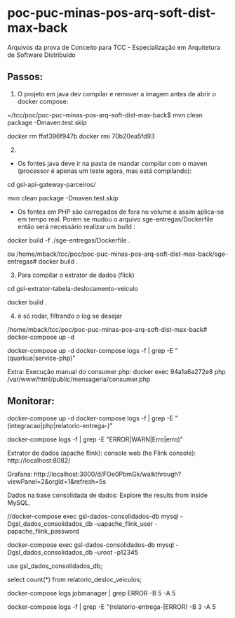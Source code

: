 # poc-puc-minas-pos-arq-soft-dist-max-back
Arquivos da prova de Conceito para TCC - Especialização em Arquitetura de Software Distribuído


## Passos:

1) O projeto em java dev compilar e remover a imagem antes de abrir o docker compose:

~/tcc/poc/poc-puc-minas-pos-arq-soft-dist-max-back$ mvn clean package -Dmaven.test.skip

docker rm ffaf396f947b
docker rmi 70b20ea5fd93

2) 
- Os fontes java deve ir na pasta de mandar compilar com o maven (processor é apenas um teste agora, mas está compilando):

cd gsl-api-gateway-parceiros/

mvn clean package -Dmaven.test.skip


- Os fontes em PHP são carregados de fora no volume e assim aplica-se em tempo real.
Porém se mudou o arquivo sge-entregas/Dockerfile então será necessário realizar um build :

docker build -f ./sge-entregas/Dockerfile .

ou
/home/mback/tcc/poc/poc-puc-minas-pos-arq-soft-dist-max-back/sge-entregas# docker build .

3) Para compilar o extrator de dados (flick)

cd gsl-extrator-tabela-deslocamento-veiculo

docker build .


4) é só rodar, filtrando o log se desejar

/home/mback/tcc/poc/poc-puc-minas-pos-arq-soft-dist-max-back# docker-compose up -d

docker-compose up -d
docker-compose logs -f | grep -E "(quarkus|service-php)"


Extra: Execução manual do consumer php:
docker exec 94a1a6a272e8 php /var/www/html/public/mensageria/consumer.php



## Monitorar:

docker-compose up -d
docker-compose logs -f | grep -E "(integracao|php|relatorio-entrega-)"

docker-compose logs -f | grep -E "ERROR|WARN|Erro|erro)"


Extrator de dados (apache flink):
console web (he Flink console):
http://localhost:8082/

Grafana:
http://localhost:3000/d/FOe0PbmGk/walkthrough?viewPanel=2&orgId=1&refresh=5s

Dados na base consolidada de dados:
Explore the results from inside MySQL.

//docker-compose exec gsl-dados-consolidados-db mysql -Dgsl_dados_consolidados_db -uapache_flink_user -papache_flink_password

docker-compose exec gsl-dados-consolidados-db mysql -Dgsl_dados_consolidados_db -uroot -p12345

use gsl_dados_consolidados_db;


select count(*) from relatorio_desloc_veiculos;



docker-compose logs jobmanager | grep ERROR -B 5 -A 5

docker-compose logs -f | grep -E "(relatorio-entrega-|ERROR) -B 3 -A 5

